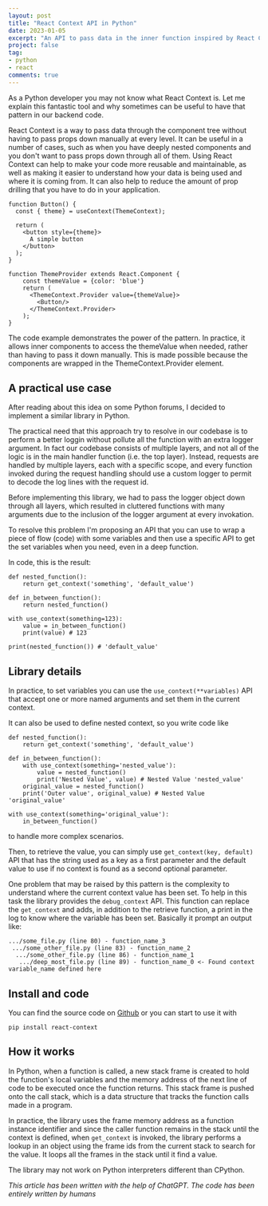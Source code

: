 ```yaml
---
layout: post
title: "React Context API in Python"
date: 2023-01-05
excerpt: "An API to pass data in the inner function inspired by React Context"
project: false
tag:
- python
- react
comments: true
---
```


As a Python developer you may not know what React Context is. Let me explain this fantastic tool and why sometimes can be useful to have that pattern in our backend code.

React Context is a way to pass data through the component tree without having to pass props down manually at every level. It can be useful in a number of cases, such as when you have deeply nested components and you don't want to pass props down through all of them. Using React Context can help to make your code more reusable and maintainable, as well as making it easier to understand how your data is being used and where it is coming from. It can also help to reduce the amount of prop drilling that you have to do in your application.

```
function Button() {
  const { theme} = useContext(ThemeContext);

  return (
    <button style={theme}>
      A simple button
    </button>
  );
}

function ThemeProvider extends React.Component {
    const themeValue = {color: 'blue'}
    return (
      <ThemeContext.Provider value={themeValue}>
        <Button/>
      </ThemeContext.Provider>
    );
}
```

The code example demonstrates the power of the pattern. In practice, it allows inner components to access the themeValue when needed, rather than having to pass it down manually. This is made possible because the components are wrapped in the ThemeContext.Provider element.

## A practical use case
After reading about this idea on some Python forums, I decided to implement a similar library in Python.

The practical need that this approach try to resolve in our codebase is to perform a better loggin without pollute all the function with an extra logger argument.
In fact our codebase consists of multiple layers, and not all of the logic is in the main handler function (i.e. the top layer). Instead, requests are handled by multiple layers, each with a specific scope, and every function invoked during the request handling should use a custom logger to permit to decode the log lines with the request id.

Before implementing this library, we had to pass the logger object down through all layers, which resulted in cluttered functions with many arguments due to the inclusion of the logger argument at every invokation.

To resolve this problem I'm proposing an API that you can use to wrap a piece of flow (code) with some variables and then use a specific API to get the set variables when you need, even in a deep function.

In code, this is the result:

```
def nested_function():
    return get_context('something', 'default_value')

def in_between_function():
    return nested_function()

with use_context(something=123):
    value = in_between_function()
    print(value) # 123

print(nested_function()) # 'default_value'
```

## Library details

In practice, to set variables you can use the `use_context(**variables)` API that accept one or more named arguments and set them in the current context. 

It can also be used to define nested context, so you write code like

```
def nested_function():
    return get_context('something', 'default_value')

def in_between_function():
    with use_context(something='nested_value'):
        value = nested_function()
        print('Nested Value', value) # Nested Value 'nested_value'
    original_value = nested_function()
    print('Outer value', original_value) # Nested Value 'original_value'

with use_context(something='original_value'):
    in_between_function()
```
to handle more complex scenarios.

Then, to retrieve the value, you can simply use `get_context(key, default)` API that has the string used as a key as a first parameter and the default value to use if no context is found as a second optional parameter.

One problem that may be raised by this pattern is the complexity to understand where the current context value has been set. To help in this task
the library provides the `debug_context` API. 
This function can replace the `get_context` and adds, in addition to the retrieve function, a print in the log to know where the variable has been set.
Basically it prompt an output like:

```
.../some_file.py (line 80) - function_name_3
 .../some_other_file.py (line 83) - function_name_2
  .../some_other_file.py (line 86) - function_name_1
   .../deep_most_file.py (line 89) - function_name_0 <- Found context variable_name defined here
```

## Install and code
You can find the source code on [Github](https://github.com/alessandro308/react_context)
or you can start to use it with 
```
pip install react-context
```

## How it works

In Python, when a function is called, a new stack frame is created to hold the function's local variables and the memory address of the next line of code to be executed once the function returns. This stack frame is pushed onto the call stack, which is a data structure that tracks the function calls made in a program.

In practice, the library uses the frame memory address as a function instance identifier and since the caller function remains in the stack until the context is defined, when `get_context` is invoked, the library performs a lookup in an object using the frame ids from the current stack to search for the value. It loops all the frames in the stack until it find a value.

The library may not work on Python interpreters different than CPython.

_This article has been written with the help of ChatGPT. The code has been entirely written by humans_